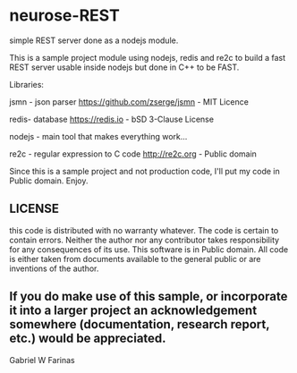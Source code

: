 # neurose-REST
simple REST server done as a nodejs module.


This is a sample project module using nodejs, redis and re2c to build a fast REST
server usable inside nodejs but done in C++ to be FAST.

Libraries:

jsmn - json parser https://github.com/zserge/jsmn - MIT Licence

redis- database https://redis.io - bSD 3-Clause License

nodejs - main tool that makes everything work...

re2c - regular expression to C code http://re2c.org - Public domain

Since this is a sample project and not production code, I'll put
my code in Public domain. Enjoy.

LICENSE
--------------------------------------------------------------------------------
this code is distributed with no warranty whatever. The code is certain to 
contain errors. Neither the author nor any contributor takes responsibility 
for any consequences of its use. This software is in Public domain. All code
 is either taken from documents available to the general public or are 
inventions of the author.

If you do make use of this sample, or incorporate it into a larger project an
acknowledgement somewhere (documentation, research report, etc.) would be
appreciated.
--------------------------------------------------------------------------------


Gabriel W Farinas
